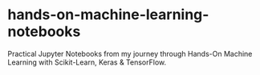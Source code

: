 # hands-on-machine-learning-notebooks
Practical Jupyter Notebooks from my journey through Hands-On Machine Learning with Scikit-Learn, Keras &amp; TensorFlow.
